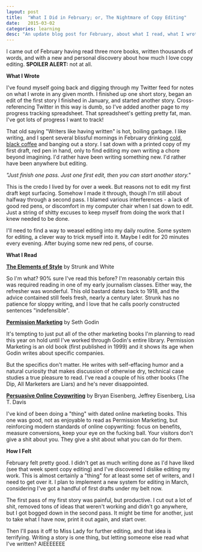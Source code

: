 ```yaml
---
layout: post
title:  "What I Did in February; or, The Nightmare of Copy Editing"
date:   2015-03-02
categories: learning
desc: "An update blog post for February, about what I read, what I wrote, and what I learned."
---
```


I came out of February having read three more books, written thousands of words, and with a new and personal discovery about how much I love copy editing. **SPOILER ALERT:** not at all.

**What I Wrote**

I've found myself going back and digging through my Twitter feed for notes on what I wrote in any given month. I finished up one short story, began an edit of the first story I finished in January, and started another story. Cross-referencing Twitter in this way is dumb, so I've added another page to my progress tracking spreadsheet. That spreadsheet's getting pretty fat, man. I've got lots of progress I want to track!

That old saying "Writers like having written" is hot, boiling garbage. I like writing, and I spent several blissful mornings in February drinking [cold, black coffee](http://www.blackheartenterprises.com/) and banging out a story. I sat down with a printed copy of my first draft, red pen in hand, only to find editing my own writing a chore beyond imagining. I'd rather have been writing something new. I'd rather have been anywhere but editing.

*"Just finish one pass. Just one first edit, then you can start another story."*

This is the credo I lived by for over a week. But reasons not to edit my first draft kept surfacing. Somehow I made it through, though I'm still about halfway through a second pass. I blamed various interferences - a lack of good red pens, or discomfort in my computer chair when I sat down to edit. Just a string of shitty excuses to keep myself from doing the work that I knew needed to be done.

I'll need to find a way to weasel editing into my daily routine. Some system for editing, a clever way to trick myself into it. Maybe I edit for 20 minutes every evening. After buying some new red pens, of course.

**What I Read**

**[The Elements of Style](http://www.amazon.com/The-Elements-Style-Fourth-Edition/dp/020530902X)** by Strunk and White

So I'm what? 90% sure I've read this before? I'm reasonably certain this was required reading in one of my early journalism classes. Either way, the refresher was wonderful. This old bastard dates back to 1918, and the advice contained still feels fresh, nearly a century later. Strunk has no patience for sloppy writing, and I love that he calls poorly constructed sentences "indefensible".

**[Permission Marketing](http://www.amazon.com/Permission-Marketing-Turning-Strangers-Customers/dp/0684856360)** by Seth Godin

It's tempting to just put all of the other marketing books I'm planning to read this year on hold until I've worked through Godin's entire library. Permission Marketing is an old book (first published in 1999) and it shows its age when Godin writes about specific companies.

But the specifics don't matter. He writes with self-effacing humor and a natural curiosity that makes discussion of otherwise dry, technical case studies a true pleasure to read. I've read a couple of his other books (The Dip, All Marketers are Liars) and he's never disappointed.

**[Persuasive Online Coypwriting](http://www.amazon.com/Persuasive-Online-Copywriting-Take-Words/dp/0971476993/ref=sr_1_1?s=books&ie=UTF8&qid=1425703297&sr=1-1&keywords=persuasive+online+copywriting)** by Bryan Eisenberg, Jeffrey Eisenberg, Lisa T. Davis

I've kind of been doing a "thing" with dated online marketing books. This one was good, not as enjoyable to read as Permission Marketing, but reinforcing modern standards of online copywriting: focus on benefits, measure conversions, keep your eye on the fucking ball. Your visitors don't give a shit about you. They give a shit about what you can do for them.

**How I Felt**

February felt pretty good. I didn't get as much writing done as I'd have liked (see that week spent copy editing) and I've discovered I dislike editing my work. This is almost certainly a "thing" for at least some set of writers, and I need to get over it. I plan to implement a new system for editing in March, considering I've got a handful of first drafts under my belt now.

The first pass of my first story was painful, but productive. I cut out a lot of shit, removed tons of ideas that weren't working and didn't go anywhere, but I got bogged down in the second pass. It might be time for another, just to take what I have now, print it out again, and start over.

Then I'll pass it off to Miss Lady for further editing, and that idea is terrifying. Writing a story is one thing, but letting someone else read what I've written? AIEEEEEEE